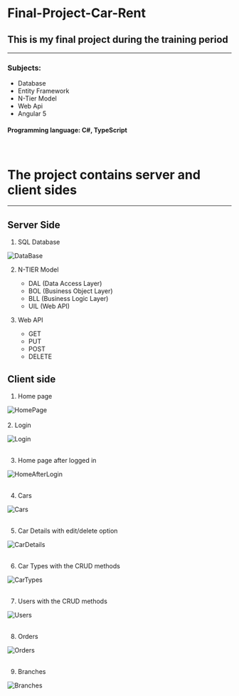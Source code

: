 # Final-Project-Car-Rent
## This is my final project during the training period
----
### Subjects:

  - Database
  - Entity Framework
  - N-Tier Model
  - Web Api
  - Angular 5
  
  #### Programming language: C#, TypeScript
  <br>
  

  # The project contains server and client sides
 ----

 ## Server Side

1. SQL Database 

![DataBase](DB.PNG)

 
2. N-TIER Model
   * DAL (Data Access Layer)
   * BOL (Business Object Layer)
   * BLL (Business Logic Layer)
   * UIL (Web API)
   
3. Web API
   * GET
   * PUT
   * POST
   * DELETE


## Client side
  
  1. Home page 

![HomePage](Home.PNG)
 <br>
  <br>
2. Login 

![Login](Login.PNG)
 <br>
  <br>

3. Home page after logged in

![HomeAfterLogin](HomeAfterLogged.PNG)
 <br>
  <br>

4. Cars

![Cars](Cars.PNG)
 <br>
  <br>

5. Car Details with edit/delete option

![CarDetails](CarDetails.PNG)
 <br>
  <br>

6. Car Types with the CRUD methods

![CarTypes](CarTypes.PNG)
 <br>
  <br>

7. Users with the CRUD methods

![Users](Users.PNG)
 <br>
  <br>

8. Orders

![Orders](Orders.PNG)
 <br>
  <br>

9. Branches

![Branches](Branches.PNG)


